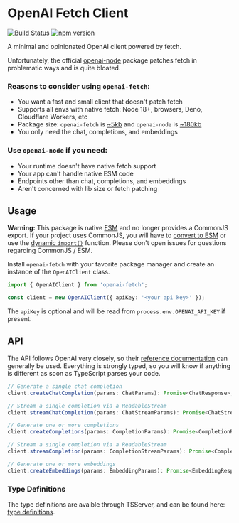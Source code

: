 # OpenAI Fetch Client

[![Build Status](https://github.com/rileytomasek/openai-fetch/actions/workflows/main.yml/badge.svg)](https://github.com/rileytomasek/openai-fetch/actions/workflows/main.yml) [![npm version](https://img.shields.io/npm/v/openai-fetch.svg?color=0c0)](https://www.npmjs.com/package/openai-fetch)

A minimal and opinionated OpenAI client powered by fetch.

Unfortunately, the official [openai-node](https://github.com/openai/openai-node) package patches fetch in problematic ways and is quite bloated.

### Reasons to consider using `openai-fetch`:

- You want a fast and small client that doesn't patch fetch
- Supports all envs with native fetch: Node 18+, browsers, Deno, Cloudflare Workers, etc
- Package size: `openai-fetch` is [~5kb](https://bundlephobia.com/package/openai-fetch) and `openai-node` is [~180kb](https://bundlephobia.com/package/openai-node)
- You only need the chat, completions, and embeddings

### Use `openai-node` if you need:

- Your runtime doesn't have native fetch support
- Your app can't handle native ESM code
- Endpoints other than chat, completions, and embeddings
- Aren't concerned with lib size or fetch patching

## Usage

**Warning:** This package is native [ESM](https://developer.mozilla.org/en-US/docs/Web/JavaScript/Guide/Modules) and no longer provides a CommonJS export. If your project uses CommonJS, you will have to [convert to ESM](https://gist.github.com/sindresorhus/a39789f98801d908bbc7ff3ecc99d99c) or use the [dynamic `import()`](https://v8.dev/features/dynamic-import) function. Please don't open issues for questions regarding CommonJS / ESM.

Install `openai-fetch` with your favorite package manager and create an instance of the `OpenAIClient` class.

```ts
import { OpenAIClient } from 'openai-fetch';

const client = new OpenAIClient({ apiKey: '<your api key>' });
```

The `apiKey` is optional and will be read from `process.env.OPENAI_API_KEY` if present.

## API

The API follows OpenAI very closely, so their [reference documentation](https://beta.openai.com/docs/api-reference) can generally be used. Everything is strongly typed, so you will know if anything is different as soon as TypeScript parses your code.

```ts
// Generate a single chat completion
client.createChatCompletion(params: ChatParams): Promise<ChatResponse>;

// Stream a single completion via a ReadableStream
client.streamChatCompletion(params: ChatStreamParams): Promise<ChatStreamResponse>;

// Generate one or more completions
client.createCompletions(params: CompletionParams): Promise<CompletionResponse>;

// Stream a single completion via a ReadableStream
client.streamCompletion(params: CompletionStreamParams): Promise<CompletionStreamResponse>;

// Generate one or more embeddings
client.createEmbeddings(params: EmbeddingParams): Promise<EmbeddingResponse>
```

### Type Definitions

The type definitions are avaible through TSServer, and can be found here: [type definitions](/src/types.ts).
